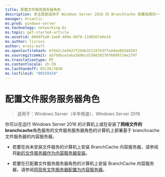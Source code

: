 ```yaml
---
title: 配置文件服务服务器角色
description: 本主题是适用于 Windows Server 2016 的 BranchCache 部署指南的一部分，它演示了如何在分布式和托管缓存模式下部署 BranchCache，以优化分支机构中的 WAN 带宽使用情况
manager: brianlic
ms.prod: windows-server
ms.technology: networking-bc
ms.topic: get-started-article
ms.assetid: 68b0f5a0-1ae8-489e-b8f8-1190267a0e1d
ms.author: lizross
author: eross-msft
ms.openlocfilehash: 6f042c3e9427f29db32119743f7a44ee883d4203
ms.sourcegitcommit: da7b9bce1eba369bcd156639276f6899714e279f
ms.translationtype: MT
ms.contentlocale: zh-CN
ms.lasthandoff: 03/26/2020
ms.locfileid: "80319324"
---
```

# <a name="configure-the-file-services-server-role"></a>配置文件服务服务器角色

>适用于：Windows Server（半年频道）、Windows Server 2016

你可以在运行 Windows Server 2016 的计算机上或在安装了**网络文件的 branchcache**角色服务的文件服务服务器角色的计算机上部署基于 branchcache 文件服务器的内容服务器。  
  
-   若要在尚未安装文件服务的计算机上安装 BranchCache 内容服务器，请参阅将[新的文件服务器作为内容服务器安装](../../branchcache/deploy/Install-a-New-File-Server-as-a-Content-Server.md)。  
  
-   若要在已配置文件服务服务器角色的计算机上安装 BranchCache 内容服务器，请参阅[将现有文件服务器配置为内容服务器](../../branchcache/deploy/Configure-an-Existing-File-Server-as-a-Content-Server.md)。  
  


